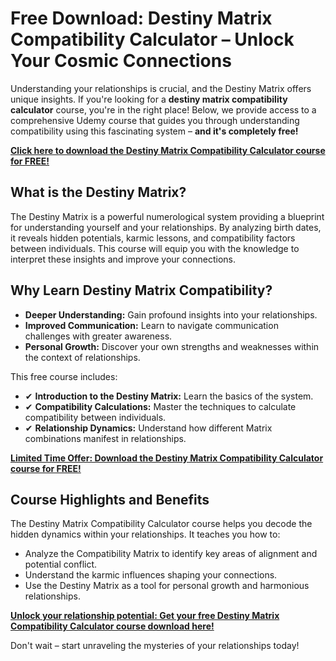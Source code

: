 # Free Download: Destiny Matrix Compatibility Calculator – Unlock Your Cosmic Connections

Understanding your relationships is crucial, and the Destiny Matrix offers unique insights. If you're looking for a **destiny matrix compatibility calculator** course, you're in the right place! Below, we provide access to a comprehensive Udemy course that guides you through understanding compatibility using this fascinating system – **and it's completely free!**

[**Click here to download the Destiny Matrix Compatibility Calculator course for FREE!**](https://udemywork.com/destiny-matrix-compatibility-calculator)

## What is the Destiny Matrix?

The Destiny Matrix is a powerful numerological system providing a blueprint for understanding yourself and your relationships. By analyzing birth dates, it reveals hidden potentials, karmic lessons, and compatibility factors between individuals. This course will equip you with the knowledge to interpret these insights and improve your connections.

## Why Learn Destiny Matrix Compatibility?

*   **Deeper Understanding:** Gain profound insights into your relationships.
*   **Improved Communication:** Learn to navigate communication challenges with greater awareness.
*   **Personal Growth:** Discover your own strengths and weaknesses within the context of relationships.

This free course includes:

*   ✔ **Introduction to the Destiny Matrix:** Learn the basics of the system.
*   ✔ **Compatibility Calculations:** Master the techniques to calculate compatibility between individuals.
*   ✔ **Relationship Dynamics:** Understand how different Matrix combinations manifest in relationships.

[**Limited Time Offer: Download the Destiny Matrix Compatibility Calculator course for FREE!**](https://udemywork.com/destiny-matrix-compatibility-calculator)

## Course Highlights and Benefits

The Destiny Matrix Compatibility Calculator course helps you decode the hidden dynamics within your relationships. It teaches you how to:

*   Analyze the Compatibility Matrix to identify key areas of alignment and potential conflict.
*   Understand the karmic influences shaping your connections.
*   Use the Destiny Matrix as a tool for personal growth and harmonious relationships.

[**Unlock your relationship potential: Get your free Destiny Matrix Compatibility Calculator course download here!**](https://udemywork.com/destiny-matrix-compatibility-calculator)

Don't wait – start unraveling the mysteries of your relationships today!
